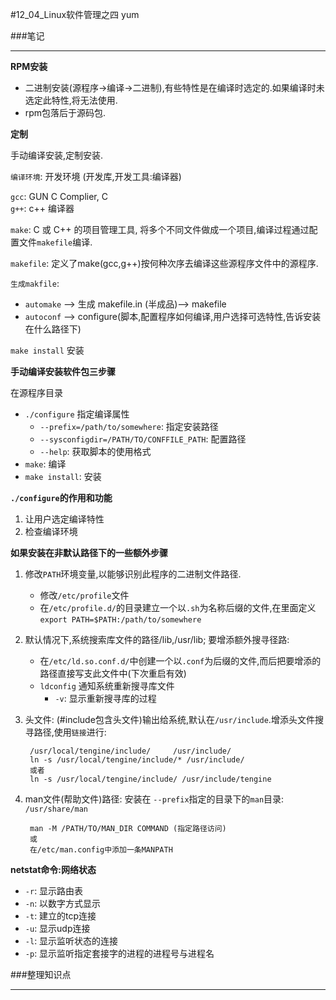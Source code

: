 #12_04_Linux软件管理之四 yum

###笔记

---

**RPM安装**

* 二进制安装(源程序->编译->二进制),有些特性是在编译时选定的.如果编译时未选定此特性,将无法使用.
* rpm包落后于源码包.

**定制**

手动编译安装,定制安装.

`编译环境`: 开发环境 (开发库,开发工具:编译器)

`gcc`: GUN C Complier, C  
`g++`: c++ 编译器

`make`: C 或 C++ 的项目管理工具, 将多个不同文件做成一个项目,编译过程通过配置文件`makefile`编译.

`makefile`: 定义了make(gcc,g++)按何种次序去编译这些源程序文件中的源程序.

`生成makfile`:

* `automake` --> 生成 makefile.in (半成品)--> makefile
* `autoconf` --> configure(脚本,配置程序如何编译,用户选择可选特性,告诉安装在什么路径下)

`make install` 安装

**手动编译安装软件包三步骤**

在源程序目录

* `./configure` 指定编译属性
	* `--prefix=/path/to/somewhere`: 指定安装路径 
	* `--sysconfigdir=/PATH/TO/CONFFILE_PATH`: 配置路径
	* `--help`: 获取脚本的使用格式
* `make`: 编译
* `make install`: 安装

**`./configure`的作用和功能**	

1. 让用户选定编译特性
2. 检查编译环境


**如果安装在非默认路径下的一些额外步骤**

1. 修改`PATH`环境变量,以能够识别此程序的二进制文件路径.
	* 修改`/etc/profile`文件
	* 在`/etc/profile.d/`的目录建立一个以`.sh`为名称后缀的文件,在里面定义`export PATH=$PATH:/path/to/somewhere`
2. 默认情况下,系统搜索库文件的路径/lib,/usr/lib; 要增添额外搜寻径路:
	* 在`/etc/ld.so.conf.d/`中创建一个以`.conf`为后缀的文件,而后把要增添的路径直接写支此文件中(下次重启有效)
	* `ldconfig` 通知系统重新搜寻库文件
		* `-v`: 显示重新搜寻库的过程
3. 头文件: (#include包含头文件)输出给系统,默认在`/usr/include`.增添头文件搜寻路径,使用`链接`进行:

		/usr/local/tengine/include/ 	/usr/include/
		ln -s /usr/local/tengine/include/* /usr/include/
		或者
		ln -s /usr/local/tengine/include/ /usr/include/tengine
	
4. man文件(帮助文件)路径: 安装在 `--prefix`指定的目录下的`man`目录: `/usr/share/man`

		man -M /PATH/TO/MAN_DIR COMMAND (指定路径访问)
		或
		在/etc/man.config中添加一条MANPATH
		

**netstat命令:网络状态**

* `-r`: 显示路由表
* `-n`: 以数字方式显示
* `-t`: 建立的tcp连接
* `-u`: 显示udp连接
* `-l`: 显示监听状态的连接
* `-p`: 显示监听指定套接字的进程的进程号与进程名


###整理知识点

---

